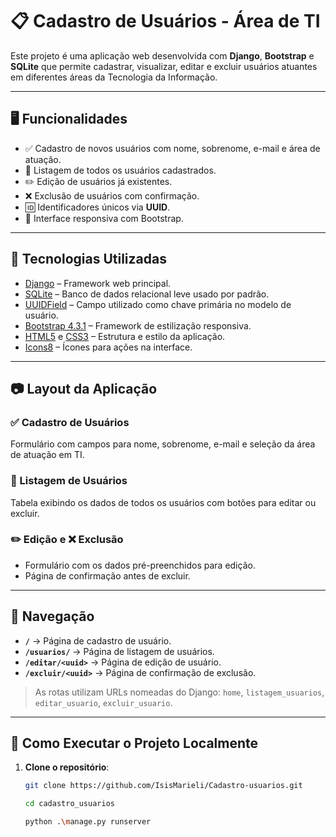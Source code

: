 # 📋 Cadastro de Usuários - Área de TI

Este projeto é uma aplicação web desenvolvida com **Django**, **Bootstrap** e **SQLite** que permite cadastrar, visualizar, editar e excluir usuários atuantes em diferentes áreas da Tecnologia da Informação.

---

## 🖥️ Funcionalidades

- ✅ Cadastro de novos usuários com nome, sobrenome, e-mail e área de atuação.
- 📄 Listagem de todos os usuários cadastrados.
- ✏️ Edição de usuários já existentes.
- ❌ Exclusão de usuários com confirmação.
- 🆔 Identificadores únicos via **UUID**.
- 🎨 Interface responsiva com Bootstrap.

---

## 📌 Tecnologias Utilizadas

- [Django](https://www.djangoproject.com/) – Framework web principal.
- [SQLite](https://www.sqlite.org/index.html) – Banco de dados relacional leve usado por padrão.
- [UUIDField](https://docs.djangoproject.com/en/stable/ref/models/fields/#uuidfield) – Campo utilizado como chave primária no modelo de usuário.
- [Bootstrap 4.3.1](https://getbootstrap.com/docs/4.3/getting-started/introduction/) – Framework de estilização responsiva.
- [HTML5](https://developer.mozilla.org/pt-BR/docs/Web/HTML) e [CSS3](https://developer.mozilla.org/pt-BR/docs/Web/CSS) – Estrutura e estilo da aplicação.
- [Icons8](https://icons8.com/) – Ícones para ações na interface.

---

## 📷 Layout da Aplicação

### ✅ Cadastro de Usuários
Formulário com campos para nome, sobrenome, e-mail e seleção da área de atuação em TI.

### 📄 Listagem de Usuários
Tabela exibindo os dados de todos os usuários com botões para editar ou excluir.

### ✏️ Edição e ❌ Exclusão
- Formulário com os dados pré-preenchidos para edição.
- Página de confirmação antes de excluir.

---

## 🧭 Navegação

- **`/`** → Página de cadastro de usuário.
- **`/usuarios/`** → Página de listagem de usuários.
- **`/editar/<uuid>`** → Página de edição de usuário.
- **`/excluir/<uuid>`** → Página de confirmação de exclusão.

> As rotas utilizam URLs nomeadas do Django: `home`, `listagem_usuarios`, `editar_usuario`, `excluir_usuario`.

---

## 🚀 Como Executar o Projeto Localmente

1. **Clone o repositório**:
   ```bash 
   git clone https://github.com/IsisMarieli/Cadastro-usuarios.git

   cd cadastro_usuarios

   python .\manage.py runserver